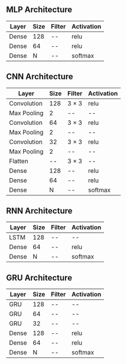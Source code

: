## MLP Architecture

| Layer  | Size | Filter | Activation |
|--------|------|--------|------------|
| Dense  | 128  | --     | relu       |
| Dense  | 64   | --     | relu       |
| Dense  | N    | --     | softmax    |

## CNN Architecture

| Layer       | Size | Filter | Activation |
|------------|------|--------|------------|
| Convolution | 128  | 3 × 3  | relu       |
| Max Pooling | 2    | --     | --         |
| Convolution | 64   | 3 × 3  | relu       |
| Max Pooling | 2    | --     | --         |
| Convolution | 32   | 3 × 3  | relu       |
| Max Pooling | 2    | --     | --         |
| Flatten     | --   | 3 × 3  | --         |
| Dense       | 128  | --     | relu       |
| Dense       | 64   | --     | relu       |
| Dense       | N    | --     | softmax    |

## RNN Architecture

| Layer | Size | Filter | Activation |
|-------|------|--------|------------|
| LSTM  | 128  | --     | --         |
| Dense | 64   | --     | relu       |
| Dense | N    | --     | softmax    |

## GRU Architecture

| Layer       | Size | Filter | Activation |
|------------|------|--------|------------|
| GRU | 128  | --  | --       |
| GRU | 64   | --  | --       |
| GRU | 32   | --  | --       |
| Dense       | 128  | --     | relu       |
| Dense       | 64   | --     | relu       |
| Dense       | N    | --     | softmax    |

